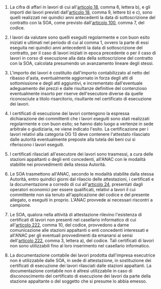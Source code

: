 1. La cifra di affari in lavori di cui all'[articolo 18](/index.html?article=allegato-2.12-articolo-18&version=1), comma 6, lettera b), e gli importi dei lavori previsti dall'[articolo 18](/index.html?article=allegato-2.12-articolo-18&version=1), comma 9, lettere b) e c), sono quelli realizzati nei quindici anni antecedenti la data di sottoscrizione del contratto con la SOA, come previsto dall'[articolo 100](/index.html?article=articolo-100&version=2), comma 7, del codice.

2. I lavori da valutare sono quelli eseguiti regolarmente e con buon esito iniziati e ultimati nel periodo di cui al comma 1, ovvero la parte di essi eseguita nei quindici anni antecedenti la data di sottoscrizione del contratto, per il caso di lavori iniziati in epoca precedente o per il caso di lavori in corso di esecuzione alla data della sottoscrizione del contratto con la SOA, calcolata presumendo un avanzamento lineare degli stessi.

3. L'importo dei lavori è costituito dall'importo contabilizzato al netto del ribasso d'asta, eventualmente aggiornato in forza degli atti di sottomissione e degli atti aggiuntivi, e incrementato dall'eventuale adeguamento dei prezzi e dalle risultanze definitive del contenzioso eventualmente insorto per riserve dell'esecutore diverse da quelle riconosciute a titolo risarcitorio, risultante nel certificato di esecuzione dei lavori.

4. I certificati di esecuzione dei lavori contengono la espressa dichiarazione dei committenti che i lavori eseguiti sono stati realizzati regolarmente e con buon esito; se hanno dato luogo a vertenze in sede arbitrale o giudiziaria, ne viene indicato l'esito. La certificazione per i lavori relativi alla categoria OG 13 deve contenere l'attestato rilasciato dalle autorità eventualmente preposte alla tutela dei beni cui si riferiscono i lavori eseguiti.

5. I certificati rilasciati all'esecutore dei lavori sono trasmessi, a cura delle stazioni appaltanti o degli enti concedenti, all'ANAC con le modalità stabilite nei provvedimenti della stessa Autorità.

6. Le SOA trasmettono all'ANAC, secondo le modalità stabilite dalla stessa Autorità, entro quindici giorni dal rilascio delle attestazioni, i certificati e la documentazione a corredo di cui all'[articolo 24](/index.html?article=allegato-2.12-articolo-24&version=2), presentati dagli operatori economici per essere qualificati, relativi a lavori il cui committente non sia tenuto all'applicazione del codice e del presente allegato, o eseguiti in proprio. L'ANAC provvede ai necessari riscontri a campione.

7. Le SOA, qualora nella attività di attestazione rilevino l'esistenza di certificati di lavori non presenti nel casellario informatico di cui all'[articolo 222](/index.html?article=articolo-222&version=2), comma 10, del codice, provvedono a darne comunicazione alle stazioni appaltanti o enti concedenti interessati e all'ANAC per gli eventuali provvedimenti da emanarsi ai sensi dell'[articolo 222](/index.html?article=articolo-222&version=2), comma 3, lettera a), del codice. Tali certificati di lavori non sono utilizzabili fino al loro inserimento nel casellario informatico.

8. La documentazione contabile dei lavori prodotta dall'impresa esecutrice non è utilizzabile dalle SOA, in sede di attestazione, in sostituzione dei certificati di esecuzione dei lavori rilasciati dalle stazioni appaltanti. La documentazione contabile non è altresì utilizzabile in caso di disconoscimento del certificato di esecuzione dei lavori da parte della stazione appaltante o del soggetto che si presume lo abbia emesso.